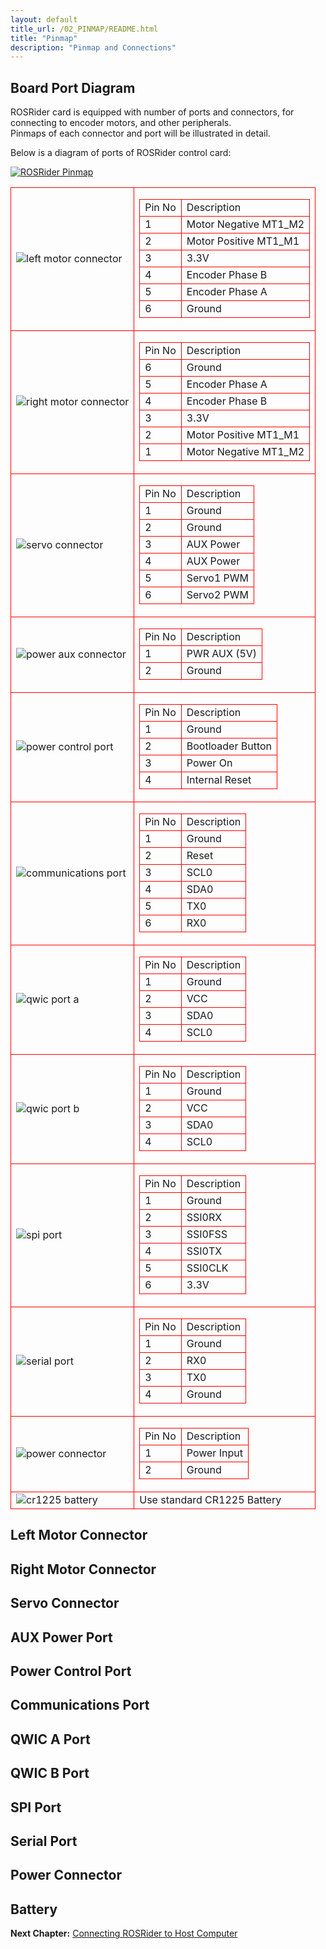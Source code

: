 ```yaml
---
layout: default
title_url: /02_PINMAP/README.html
title: "Pinmap"
description: "Pinmap and Connections"
---
```


## Board Port Diagram

ROSRider card is equipped with number of ports and connectors, for connecting to encoder motors, and other peripherals.  
Pinmaps of each connector and port will be illustrated in detail.  

Below is a diagram of ports of ROSRider control card:  
  
[![ROSRider Pinmap](../images/ROSRider4D_portmap.png)](https://acada.dev/products)

<style type="text/css">
  table#portmap td {
    border: 1px solid red;
  }
</style>
<table id="portmap">
<tr>
	<td><img src="../images/pinmap/con_left_motor.png" alt="left motor connector"></td>
	<td>
	    <table>
	    	<thead>
	    		<td>Pin No</td>
	    		<td>Description</td>
	    	</thead>
	    	<tr>
	    		<td>1</td>
	    		<td>Motor Negative MT1_M2</td>
	    	</tr>
	    	<tr>
	    		<td>2</td>
	    		<td>Motor Positive MT1_M1</td>
	    	</tr>   
	    	<tr>
	    		<td>3</td>
	    		<td>3.3V</td>
	    	</tr>   
	    	<tr>
	    		<td>4</td>
	    		<td>Encoder Phase B</td>
	    	</tr>  
	    	<tr>
	    		<td>5</td>
	    		<td>Encoder Phase A</td>
	    	</tr>  
	    	<tr>
	    		<td>6</td>
	    		<td>Ground</td>
	    	</tr>      	    	    	   	 	
	    </table>
	</td>
</tr>
<tr>
	<td><img src="../images/pinmap/con_right_motor.png" alt="right motor connector"></td>
	<td>
	    <table>
	    	<thead>
	    		<td>Pin No</td>
	    		<td>Description</td>
	    	</thead>
	    	<tr>
	    		<td>6</td>
	    		<td>Ground</td>
	    	</tr>
	    	<tr>
	    		<td>5</td>
	    		<td>Encoder Phase A</td>
	    	</tr>   
	    	<tr>
	    		<td>4</td>
	    		<td>Encoder Phase B</td>
	    	</tr>   
	    	<tr>
	    		<td>3</td>
	    		<td>3.3V</td>
	    	</tr>  
	    	<tr>
	    		<td>2</td>
	    		<td>Motor Positive MT1_M1</td>
	    	</tr>  
	    	<tr>
	    		<td>1</td>
	    		<td>Motor Negative MT1_M2</td>
	    	</tr>      	    	    	   	 	
	    </table>		
	</td>
</tr>
<tr>
	<td><img src="../images/pinmap/con_servo.png" alt="servo connector"></td>
	<td>
	    <table>
	    	<thead>
	    		<td>Pin No</td>
	    		<td>Description</td>
	    	</thead>
	    	<tr>
	    		<td>1</td>
	    		<td>Ground</td>
	    	</tr> 
	    	<tr>
	    		<td>2</td>
	    		<td>Ground</td>
	    	</tr>   
	    	<tr>
	    		<td>3</td>
	    		<td>AUX Power</td>
	    	</tr> 
	    	<tr>
	    		<td>4</td>
	    		<td>AUX Power</td>
	    	</tr>
	    	<tr>
	    		<td>5</td>
	    		<td>Servo1 PWM</td>
	    	</tr>   
	    	<tr>
	    		<td>6</td>
	    		<td>Servo2 PWM</td>
	    	</tr>      	 	   	    	    	    	   	 	
	    </table>		
	</td>
</tr>
<tr>
	<td><img src="../images/pinmap/con_power_aux.png" alt="power aux connector"></td>
	<td>
	    <table>
	    	<thead>
	    		<td>Pin No</td>
	    		<td>Description</td>
	    	</thead>
	    	<tr>
	    		<td>1</td>
	    		<td>PWR AUX (5V)</td>
	    	</tr> 
	    	<tr>
	    		<td>2</td>
	    		<td>Ground</td>
	    	</tr>    	 	   	    	    	    	   	 	
	    </table>		
	</td>
</tr>
<tr>
	<td><img src="../images/pinmap/con_power_control.png" alt="power control port"></td>
	<td>
	    <table>
	    	<thead>
	    		<td>Pin No</td>
	    		<td>Description</td>
	    	</thead>
	    	<tr>
	    		<td>1</td>
	    		<td>Ground</td>
	    	</tr> 
	    	<tr>
	    		<td>2</td>
	    		<td>Bootloader Button</td>
	    	</tr>   
	    	<tr>
	    		<td>3</td>
	    		<td>Power On</td>
	    	</tr>  
	    	<tr>
	    		<td>4</td>
	    		<td>Internal Reset</td>
	    	</tr>     	   	 	 	   	    	    	    	   	 	
	    </table>		
	</td>
</tr>
<tr>
	<td><img src="../images/pinmap/con_comm.png" alt="communications port"></td>
	<td>
	    <table>
	    	<thead>
	    		<td>Pin No</td>
	    		<td>Description</td>
	    	</thead>
	    	<tr>
	    		<td>1</td>
	    		<td>Ground</td>
	    	</tr> 
	    	<tr>
	    		<td>2</td>
	    		<td>Reset</td>
	    	</tr>  
	    	<tr>
	    		<td>3</td>
	    		<td>SCL0</td>
	    	</tr> 
	    	<tr>
	    		<td>4</td>
	    		<td>SDA0</td>
	    	</tr>  
	    	<tr>
	    		<td>5</td>
	    		<td>TX0</td>
	    	</tr> 
	    	<tr>
	    		<td>6</td>
	    		<td>RX0</td>
	    	</tr>      	    	  	 	   	    	    	    	   	 	
	    </table>		
	</td>
</tr>
<tr>
	<td><img src="../images/pinmap/con_qwic_a.png" alt="qwic port a"></td>
	<td>
		<table>
	    	<thead>
	    		<td>Pin No</td>
	    		<td>Description</td>
	    	</thead>
	    	<tr>
	    		<td>1</td>
	    		<td>Ground</td>
	    	</tr> 
	    	<tr>
	    		<td>2</td>
	    		<td>VCC</td>
	    	</tr>   
	    	<tr>
	    		<td>3</td>
	    		<td>SDA0</td>
	    	</tr>    
	    	<tr>
	    		<td>4</td>
	    		<td>SCL0</td>
	    	</tr>      	  	 	 	   	    	    	    	   	 	
	    </table>
	</td>
</tr>
<tr>
	<td><img src="../images/pinmap/con_qwic_b.png" alt="qwic port b"></td>
	<td>
	    <table>
	    	<thead>
	    		<td>Pin No</td>
	    		<td>Description</td>
	    	</thead>
	    	<tr>
	    		<td>1</td>
	    		<td>Ground</td>
	    	</tr> 
	    	<tr>
	    		<td>2</td>
	    		<td>VCC</td>
	    	</tr>   
	    	<tr>
	    		<td>3</td>
	    		<td>SDA0</td>
	    	</tr>    
	    	<tr>
	    		<td>4</td>
	    		<td>SCL0</td>
	    	</tr>   	 	   	    	    	    	   	 	
	    </table>		
	</td>
</tr>
<tr>
	<td><img src="../images/pinmap/con_spi.png" alt="spi port"></td>
	<td>
	    <table>
	    	<thead>
	    		<td>Pin No</td>
	    		<td>Description</td>
	    	</thead>
	    	<tr>
	    		<td>1</td>
	    		<td>Ground</td>
	    	</tr> 
	    	<tr>
	    		<td>2</td>
	    		<td>SSI0RX</td>
	    	</tr>   
	    	<tr>
	    		<td>3</td>
	    		<td>SSI0FSS</td>
	    	</tr> 
	    	<tr>
	    		<td>4</td>
	    		<td>SSI0TX</td>
	    	</tr>   
	    	<tr>
	    		<td>5</td>
	    		<td>SSI0CLK</td>
	    	</tr> 
	    	<tr>
	    		<td>6</td>
	    		<td>3.3V</td>
	    	</tr>       	    	 	 	   	    	    	    	   	 	
	    </table>		
	</td>
</tr>
<tr>
	<td><img src="../images/pinmap/con_serial.png" alt="serial port"></td>
	<td>
	    <table>
	    	<thead>
	    		<td>Pin No</td>
	    		<td>Description</td>
	    	</thead>
	    	<tr>
	    		<td>1</td>
	    		<td>Ground</td>
	    	</tr> 
	    	<tr>
	    		<td>2</td>
	    		<td>RX0</td>
	    	</tr>   
	    	<tr>
	    		<td>3</td>
	    		<td>TX0</td>
	    	</tr> 
	     	<tr>
	    		<td>4</td>
	    		<td>Ground</td>
	    	</tr>    	    	 	 	   	    	    	    	   	 	
	    </table>		
	</td>
</tr>
<tr>
	<td><img src="../images/pinmap/con_xt30.png" alt="power connector"></td>
	<td>
	    <table>
	    	<thead>
	    		<td>Pin No</td>
	    		<td>Description</td>
	    	</thead>
	    	<tr>
	    		<td>1</td>
	    		<td>Power Input</td>
	    	</tr> 
	    	<tr>
	    		<td>2</td>
	    		<td>Ground</td>
	    	</tr>    	 	   	    	    	    	   	 	
	    </table>		
	</td>
</tr>
<tr>
	<td><img src="../images/pinmap/con_battery.png" alt="cr1225 battery"></td>
	<td>Use standard CR1225 Battery</td>
</tr>
</table>

## Left Motor Connector
## Right Motor Connector
## Servo Connector
## AUX Power Port
## Power Control Port
## Communications Port
## QWIC A Port
## QWIC B Port
## SPI Port
## Serial Port
## Power Connector
## Battery

__Next Chapter:__ [Connecting ROSRider to Host Computer](../03_CONNECT/README.md)